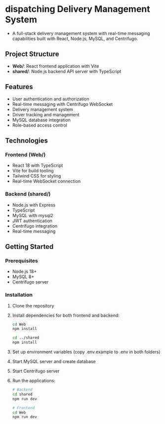 # dispatching Delivery Management System

- A full-stack delivery management system with real-time messaging capabilities built with React, Node.js, MySQL, and Centrifugo.

## Project Structure

- **Web/**: React frontend application with Vite
- **shared/**: Node.js backend API server with TypeScript

## Features

- User authentication and authorization
- Real-time messaging with Centrifugo WebSocket
- Delivery management system
- Driver tracking and management
- MySQL database integration
- Role-based access control

## Technologies

### Frontend (Web/)
- React 18 with TypeScript
- Vite for build tooling
- Tailwind CSS for styling
- Real-time WebSocket connection

### Backend (shared/)
- Node.js with Express
- TypeScript
- MySQL with mysql2
- JWT authentication
- Centrifugo integration
- Real-time messaging

## Getting Started

### Prerequisites
- Node.js 18+
- MySQL 8+
- Centrifugo server

### Installation

1. Clone the repository
2. Install dependencies for both frontend and backend:
   ```bash
   cd Web
   npm install
   
   cd ../shared
   npm install
   ```

3. Set up environment variables (copy .env.example to .env in both folders)

4. Start MySQL server and create database

5. Start Centrifugo server

6. Run the applications:
   ```bash
   # Backend
   cd shared
   npm run dev
   
   # Frontend
   cd Web
   npm run dev
   ```
